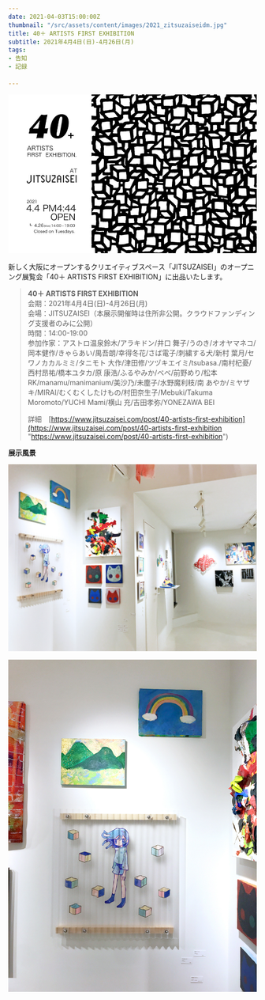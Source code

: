 ```yaml
---
date: 2021-04-03T15:00:00Z
thumbnail: "/src/assets/content/images/2021_zitsuzaiseidm.jpg"
title: 40＋ ARTISTS FIRST EXHIBITION
subtitle: 2021年4月4日(日)-4月26日(月)
tags:
- 告知
- 記録

---
```

![](/src/assets/content/images/2021_zitsuzaiseidm.jpg)

新しく大阪にオープンするクリエイティブスペース「JITSUZAISEI」のオープニング展覧会「40＋ ARTISTS FIRST EXHIBITION」に出品いたします。

> **40＋ ARTISTS FIRST EXHIBITION**  
> 会期：2021年4月4日(日)-4月26日(月)  
> 会場：JITSUZAISEI（本展示開催時は住所非公開。クラウドファンディング支援者のみに公開）  
> 時間：14:00-19:00  
> 参加作家：アストロ温泉鈴木/アラキドン/井口 舞子/うのき/オオヤマネコ/岡本健作/きゃらあい/禺吾朗/幸得冬花/さば電子/刺繍する犬/新村 葉月/セワノカカルミミ/タニモト 大作/津田修/ツヅキエイミ/tsubasa./南村杞憂/西村昂祐/橋本ユタカ/原 康浩/ふるやみか/ベベ/前野めり/松本RK/manamu/manimanium/美沙乃/未塵子/水野魔利枝/南 あやか/ミヤザキ/MIRAI/むくむくしたけもの/村田奈生子/Mebuki/Takuma Moromoto/YUCHI Mami/​横山 充/吉田孝弥/​YONEZAWA BEI
>
> 詳細　[https://www.jitsuzaisei.com/post/40-artists-first-exhibition](https://www.jitsuzaisei.com/post/40-artists-first-exhibition "https://www.jitsuzaisei.com/post/40-artists-first-exhibition")

**展示風景**

![](/src/assets/content/images/2021_zitsuzaisei01.jpg)

![](/src/assets/content/images/2021_zitsuzaisei02.jpg)